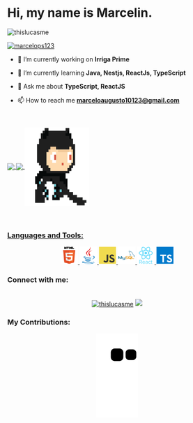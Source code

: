 <h1> Hi, my name is Marcelin. </h1>

<p align="left"> <img src="https://komarev.com/ghpvc/?username=marcelops123&label=Profile%20views&color=0e75b6&style=flat" alt="thislucasme" /> </p>

<p align="left"> <a href="https://twitter.com/marcelinrds" target="blank"><img src="https://img.shields.io/twitter/follow/marcelinrds?logo=twitter&style=for-the-badge" alt="marcelops123" /></a> </p>
  
- 🔭 I’m currently working on **Irriga Prime**

- 🌱 I’m currently learning **Java, Nestjs, ReactJs, TypeScript**

- 💬 Ask me about **TypeScript, ReactJS**

- 📫 How to reach me **marceloaugusto10123@gmail.com**
<br>
<br>


<div>
  <a href="https://github.com/marcelops123">
  <img height="180em"   align="center" src="https://github-readme-stats.vercel.app/api?username=marcelops123&show_icons=true&theme=react&include_all_commits=true&count_private=true"/>
  <img height="180em"  align="center" src="https://github-readme-stats.vercel.app/api/top-langs/?username=marcelops123&layout=compact&langs_count=7&theme=react" />

  <img align="center" width="148" height="180" src="https://raw.githubusercontent.com/lucasbrustolin/lucasbrustolin/master/resource/00.gif">
</div>
 <br>
<div  align="center"> 
  <div style="display: inline_block"><br>
 
<h3 align="left">Languages and Tools:</h3>
 <a href="https://www.w3.org/html/" target="_blank" rel="noreferrer"> <img src="https://raw.githubusercontent.com/devicons/devicon/master/icons/html5/html5-original-wordmark.svg" alt="html5" width="40" height="40"/> </a> <a href="https://www.java.com" target="_blank" rel="noreferrer"> <img src="https://raw.githubusercontent.com/devicons/devicon/master/icons/java/java-original.svg" alt="java" width="40" height="40"/> </a> <a href="https://developer.mozilla.org/en-US/docs/Web/JavaScript" target="_blank" rel="noreferrer"> <img src="https://raw.githubusercontent.com/devicons/devicon/master/icons/javascript/javascript-original.svg" alt="javascript" width="40" height="40"/> </a>  <a href="https://www.mysql.com/" target="_blank" rel="noreferrer"> <img src="https://raw.githubusercontent.com/devicons/devicon/master/icons/mysql/mysql-original-wordmark.svg" alt="mysql" width="40" height="40"/> </a> <a href="https://nodejs.org" target="_blank" rel="noreferrer"> </a> <a href="https://reactjs.org/" target="_blank" rel="noreferrer"> <img src="https://raw.githubusercontent.com/devicons/devicon/master/icons/react/react-original-wordmark.svg" alt="react" width="40" height="40"/> </a> </a> <a href="https://www.typescriptlang.org/" target="_blank" rel="noreferrer"> <img src="https://raw.githubusercontent.com/devicons/devicon/master/icons/typescript/typescript-original.svg" alt="typescript" width="40" height="40"/> </a>  </p>
    
<h3 align="left">Connect with me:</h3>  
</div>
  <br><a href="https://twitter.com/marcelinrds" target="blank"><img align="center" src="https://raw.githubusercontent.com/rahuldkjain/github-profile-readme-generator/master/src/images/icons/Social/twitter.svg" alt="thislucasme" height="30" width="40" /></a>
  <a href="https://www.instagram.com/marcelops123/" target="_blank"><img src="https://img.shields.io/badge/-Instagram-%23E4405F?style=for-the-badge&logo=instagram&logoColor=white" target="_blank"></a>
 <h3 align="left">My Contributions:</h3>

![Snake animation](https://github.com/marcelops123/marcelops123/blob/output/github-contribution-grid-snake.svg)
